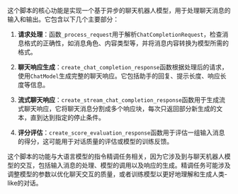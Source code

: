 这个脚本的核心功能是实现一个基于异步的聊天机器人模型，用于处理聊天消息的输入和输出。它包含以下几个主要部分：

1. **请求处理**：函数`_process_request`用于解析`ChatCompletionRequest`，检查消息格式的正确性，如消息角色、内容类型等，并将消息内容转换为模型所需的格式。

2. **聊天响应生成**：`create_chat_completion_response`函数根据处理后的请求，使用`ChatModel`生成完整的聊天响应。它包括助手的回复、提示长度、响应长度等信息。

3. **流式聊天响应**：`create_stream_chat_completion_response`函数用于生成流式聊天响应，它将聊天消息分割成多个响应块，每次只返回部分新生成的文本，直到达到指定的停止条件。

4. **评分评估**：`create_score_evaluation_response`函数用于评估一组输入消息的得分，这可能用于对话质量的评估或模型的训练反馈。

这个脚本的功能与大语言模型的指令精调任务相关，因为它涉及到与聊天机器人模型的交互，包括输入消息的处理、模型的调用以及响应的生成。精调任务可能涉及调整模型的参数以优化聊天交互的质量，或者训练模型以更好地理解和生成人类-like的对话。
